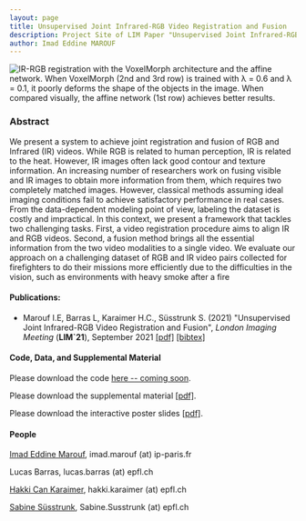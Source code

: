 ```yaml
---
layout: page
title: Unsupervised Joint Infrared-RGB Video Registration and Fusion
description: Project Site of LIM Paper "Unsupervised Joint Infrared-RGB Video Registration and Fusion"
author: Imad Eddine MAROUF
---
```

![IR-RGB registration with the VoxelMorph architecture and the affine
network. When VoxelMorph (2nd and 3rd row) is trained with λ =
0.6 and λ = 0.1, it poorly deforms the shape of the objects in the
image. When compared visually, the affine network (1st row)
achieves better results.](./image/RegAffine.PNG)

### Abstract ###
We present a system to achieve joint registration and fusion
of RGB and Infrared (IR) videos. While RGB is related to human perception, IR is related to the heat. However, IR images
often lack good contour and texture information. An increasing number of researchers work on fusing visible and IR images
to obtain more information from them, which requires two completely matched images. However, classical methods assuming
ideal imaging conditions fail to achieve satisfactory performance
in real cases. From the data-dependent modeling point of view,
labeling the dataset is costly and impractical.
In this context, we present a framework that tackles two
challenging tasks. First, a video registration procedure aims to
align IR and RGB videos. Second, a fusion method brings all
the essential information from the two video modalities to a single video. We evaluate our approach on a challenging dataset of
RGB and IR video pairs collected for firefighters to do their missions more efficiently due to the difficulties in the vision, such as
environments with heavy smoke after a fire

#### Publications: ####
* Marouf I.E, Barras L, Karaimer H.C., Süsstrunk S. (2021) "Unsupervised Joint Infrared-RGB Video Registration and Fusion", *London Imaging Meeting* (**LIM`21**), September 2021 [[pdf]](./paper/Joint_Unsupervised_Video_Registration_and_Fusion.pdf) [[bibtex]](./bib/Marouf_Karaimer_LIM21.bib) 

#### Code, Data, and Supplemental Material ####

Please download the code [here -- coming soon](https://IemProg.github.io/joint-unsupervised/).   

Please download the supplemental material [[pdf]](./paper/Joint_Unsupervised_Video_Registration_and_Fusion.pdf).

Please download the interactive poster slides [[pdf]](./paper/Joint_Unsupervised_Registration_and_Fusion_LIM2021_Interactive_Paper.pdf).

#### People ####
[Imad Eddine Marouf](https://IemProg.github.io/), 	imad.marouf (at) ip-paris.fr

Lucas Barras, lucas.barras (at) epfl.ch

[Hakki Can Karaimer](https://karaimer.github.io/), 	hakki.karaimer (at) epfl.ch

[Sabine Süsstrunk](https://people.epfl.ch/sabine.susstrunk), 	Sabine.Susstrunk (at) epfl.ch
